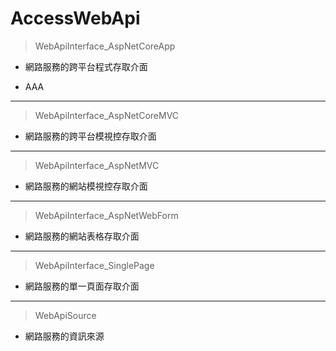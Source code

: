 # AccessWebApi

> WebApiInterface_AspNetCoreApp
* 網路服務的跨平台程式存取介面
+ AAA
---
> WebApiInterface_AspNetCoreMVC
* 網路服務的跨平台模視控存取介面
---
> WebApiInterface_AspNetMVC
* 網路服務的網站模視控存取介面
---
> WebApiInterface_AspNetWebForm
* 網路服務的網站表格存取介面
---
> WebApiInterface_SinglePage
* 網路服務的單一頁面存取介面
---
> WebApiSource
* 網路服務的資訊來源